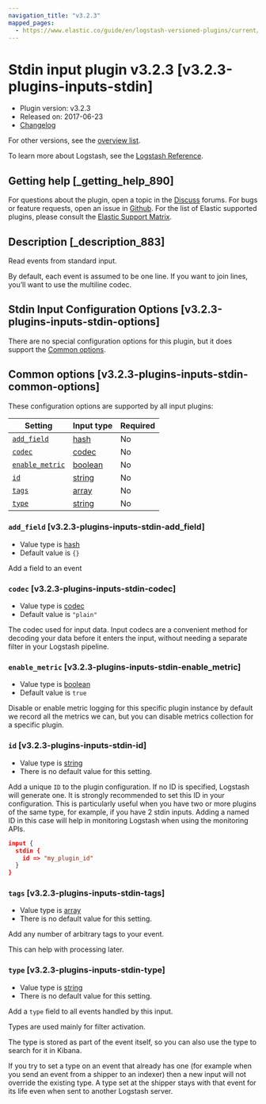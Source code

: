 ```yaml
---
navigation_title: "v3.2.3"
mapped_pages:
  - https://www.elastic.co/guide/en/logstash-versioned-plugins/current/v3.2.3-plugins-inputs-stdin.html
---
```


# Stdin input plugin v3.2.3 [v3.2.3-plugins-inputs-stdin]


* Plugin version: v3.2.3
* Released on: 2017-06-23
* [Changelog](https://github.com/logstash-plugins/logstash-input-stdin/blob/v3.2.3/CHANGELOG.md)

For other versions, see the [overview list](input-stdin-index.md).

To learn more about Logstash, see the [Logstash Reference](logstash://reference/index.md).

## Getting help [_getting_help_890]

For questions about the plugin, open a topic in the [Discuss](http://discuss.elastic.co) forums. For bugs or feature requests, open an issue in [Github](https://github.com/logstash-plugins/logstash-input-stdin). For the list of Elastic supported plugins, please consult the [Elastic Support Matrix](https://www.elastic.co/support/matrix#matrix_logstash_plugins).


## Description [_description_883]

Read events from standard input.

By default, each event is assumed to be one line. If you want to join lines, you’ll want to use the multiline codec.


## Stdin Input Configuration Options [v3.2.3-plugins-inputs-stdin-options]

There are no special configuration options for this plugin, but it does support the [Common options](v3-2-3-plugins-inputs-stdin.md#v3.2.3-plugins-inputs-stdin-common-options).


## Common options [v3.2.3-plugins-inputs-stdin-common-options]

These configuration options are supported by all input plugins:

| Setting | Input type | Required |
| --- | --- | --- |
| [`add_field`](v3-2-3-plugins-inputs-stdin.md#v3.2.3-plugins-inputs-stdin-add_field) | [hash](logstash://reference/configuration-file-structure.md#hash) | No |
| [`codec`](v3-2-3-plugins-inputs-stdin.md#v3.2.3-plugins-inputs-stdin-codec) | [codec](logstash://reference/configuration-file-structure.md#codec) | No |
| [`enable_metric`](v3-2-3-plugins-inputs-stdin.md#v3.2.3-plugins-inputs-stdin-enable_metric) | [boolean](logstash://reference/configuration-file-structure.md#boolean) | No |
| [`id`](v3-2-3-plugins-inputs-stdin.md#v3.2.3-plugins-inputs-stdin-id) | [string](logstash://reference/configuration-file-structure.md#string) | No |
| [`tags`](v3-2-3-plugins-inputs-stdin.md#v3.2.3-plugins-inputs-stdin-tags) | [array](logstash://reference/configuration-file-structure.md#array) | No |
| [`type`](v3-2-3-plugins-inputs-stdin.md#v3.2.3-plugins-inputs-stdin-type) | [string](logstash://reference/configuration-file-structure.md#string) | No |

### `add_field` [v3.2.3-plugins-inputs-stdin-add_field]

* Value type is [hash](logstash://reference/configuration-file-structure.md#hash)
* Default value is `{}`

Add a field to an event


### `codec` [v3.2.3-plugins-inputs-stdin-codec]

* Value type is [codec](logstash://reference/configuration-file-structure.md#codec)
* Default value is `"plain"`

The codec used for input data. Input codecs are a convenient method for decoding your data before it enters the input, without needing a separate filter in your Logstash pipeline.


### `enable_metric` [v3.2.3-plugins-inputs-stdin-enable_metric]

* Value type is [boolean](logstash://reference/configuration-file-structure.md#boolean)
* Default value is `true`

Disable or enable metric logging for this specific plugin instance by default we record all the metrics we can, but you can disable metrics collection for a specific plugin.


### `id` [v3.2.3-plugins-inputs-stdin-id]

* Value type is [string](logstash://reference/configuration-file-structure.md#string)
* There is no default value for this setting.

Add a unique `ID` to the plugin configuration. If no ID is specified, Logstash will generate one. It is strongly recommended to set this ID in your configuration. This is particularly useful when you have two or more plugins of the same type, for example, if you have 2 stdin inputs. Adding a named ID in this case will help in monitoring Logstash when using the monitoring APIs.

```json
input {
  stdin {
    id => "my_plugin_id"
  }
}
```


### `tags` [v3.2.3-plugins-inputs-stdin-tags]

* Value type is [array](logstash://reference/configuration-file-structure.md#array)
* There is no default value for this setting.

Add any number of arbitrary tags to your event.

This can help with processing later.


### `type` [v3.2.3-plugins-inputs-stdin-type]

* Value type is [string](logstash://reference/configuration-file-structure.md#string)
* There is no default value for this setting.

Add a `type` field to all events handled by this input.

Types are used mainly for filter activation.

The type is stored as part of the event itself, so you can also use the type to search for it in Kibana.

If you try to set a type on an event that already has one (for example when you send an event from a shipper to an indexer) then a new input will not override the existing type. A type set at the shipper stays with that event for its life even when sent to another Logstash server.




